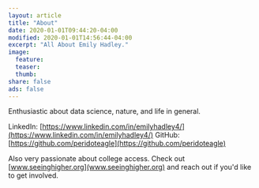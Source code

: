 ```yaml
---
layout: article
title: "About"
date: 2020-01-01T09:44:20-04:00
modified: 2020-01-01T14:56:44-04:00
excerpt: "All About Emily Hadley."
image:
  feature:
  teaser:
  thumb:
share: false
ads: false
---
```


Enthusiastic about data science, nature, and life in general.

LinkedIn: [https://www.linkedin.com/in/emilyhadley4/](https://www.linkedin.com/in/emilyhadley4/)
GitHub: [https://github.com/peridoteagle](https://github.com/peridoteagle)

Also very passionate about college access. Check out [www.seeinghigher.org](www.seeinghigher.org) and reach out if you'd like
to get involved.
